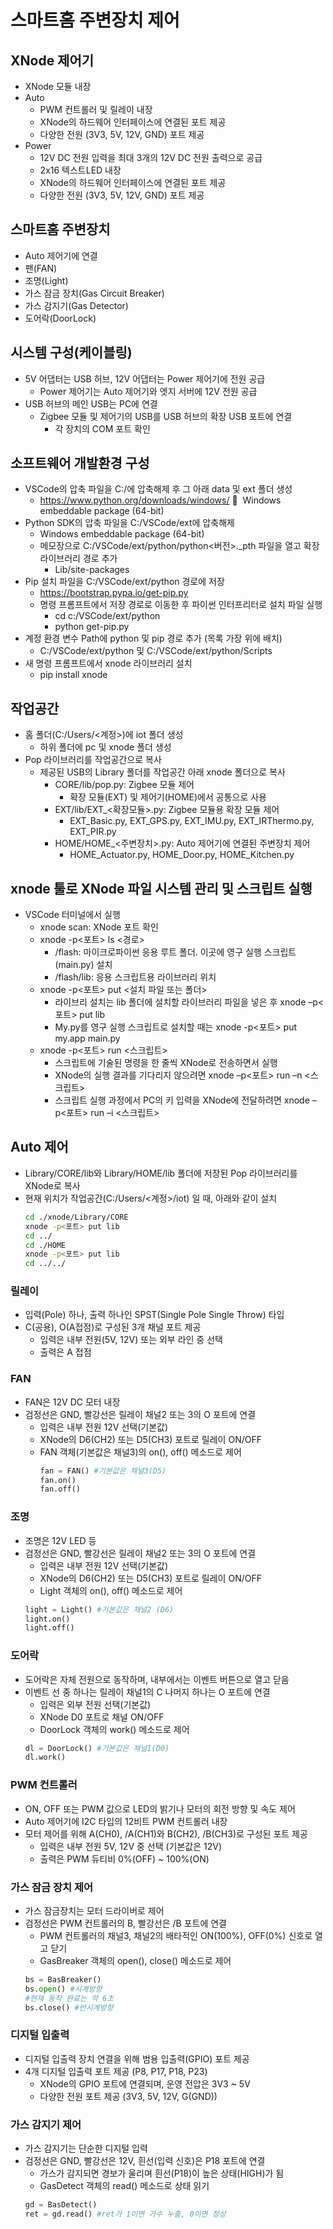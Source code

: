 # 스마트홈 주변장치 제어

## XNode 제어기
- XNode 모듈 내장
- Auto
  - PWM 컨트롤러 및 릴레이 내장
  - XNode의 하드웨어 인터페이스에 연결된 포트 제공
  - 다양한 전원 (3V3, 5V, 12V, GND) 포트 제공
- Power
  - 12V DC 전원 입력을 최대 3개의 12V DC 전원 출력으로 공급
  - 2x16 텍스트LED 내장
  - XNode의 하드웨어 인터페이스에 연결된 포트 제공
  - 다양한 전원 (3V3, 5V, 12V, GND) 포트 제공

## 스마트홈 주변장치
- Auto 제어기에 연결
- 팬(FAN)
- 조명(Light) 
- 가스 잠금 장치(Gas Circuit Breaker)
- 가스 감지기(Gas Detector)
- 도어락(DoorLock)

## 시스템 구성(케이블링)
- 5V 어댑터는 USB 허브, 12V 어댑터는 Power 제어기에 전원 공급
  - Power 제어기는 Auto 제어기와 엣지 서버에 12V 전원 공급
- USB 허브의 메인 USB는 PC에 연결
  - Zigbee 모듈 및 제어기의 USB를 USB 허브의 확장 USB 포트에 연결
    - 각 장치의 COM 포트 확인

##  소프트웨어 개발환경 구성
- VSCode의 압축 파일을 C:/에 압축해제 후 그 아래 data 및 ext 폴더 생성
  - https://www.python.org/downloads/windows/   Windows embeddable package (64-bit)
- Python SDK의 압축 파일을 C:/VSCode/ext에 압축해제
  - Windows embeddable package (64-bit)
  - 메모장으로 C:/VSCode/ext/python/python<버전>._pth 파일을 열고 확장 라이브러리 경로 추가
    - Lib/site-packages
- Pip 설치 파일을 C:/VSCode/ext/python 경로에 저장
  - https://bootstrap.pypa.io/get-pip.py
  - 명령 프롬프트에서 저장 경로로 이동한 후 파이썬 인터프리터로 설치 파일 실행
    - cd c:/VSCode/ext/python
    - python get-pip.py
- 계정 환경 변수 Path에 python 및 pip 경로 추가 (목록 가장 위에 배치)
  - C:/VSCode/ext/python 및 C:/VSCode/ext/python/Scripts
- 새 명령 프롬프트에서 xnode 라이브러리 설치
  - pip install xnode

## 작업공간
- 홈 폴더(C:/Users/<계정>)에 iot 폴더 생성
  - 하위 폴더에 pc 및 xnode 폴더 생성
- Pop 라이브러리를 작업공간으로 복사
  - 제공된 USB의 Library 폴더를 작업공간 아래 xnode 폴더으로 복사
    - CORE/lib/pop.py: Zigbee 모듈 제어
      - 확장 모듈(EXT) 및 제어기(HOME)에서 공통으로 사용
    - EXT/lib/EXT_<확장모듈>.py: Zigbee 모듈용 확장 모듈 제어
      - EXT_Basic.py, EXT_GPS.py, EXT_IMU.py, EXT_IRThermo.py, EXT_PIR.py
    - HOME/HOME_<주변장치>.py: Auto 제어기에 연결된 주변장치 제어
      - HOME_Actuator.py, HOME_Door.py, HOME_Kitchen.py

## xnode 툴로 XNode 파일 시스템 관리 및 스크립트 실행
- VSCode 터미널에서 실행
  - xnode scan: XNode 포트 확인
  - xnode -p<포트> ls <경로>
    - /flash: 마이크로파이썬 응용 루트 폴더. 이곳에 영구 실행 스크립트(main.py) 설치
    - /flash/lib: 응용 스크립트용 라이브러리 위치
  - xnode -p<포트> put <설치 파일 또는 폴더>
    - 라이브리 설치는 lib 폴더에 설치할 라이브러리 파일을 넣은 후 xnode –p<포트> put lib
    - My.py를 영구 실행 스크립트로 설치할 때는 xnode -p<포트> put my.app main.py
  - xnode -p<포트> run <스크립트>
    - 스크립트에 기술된 명령을 한 줄씩 XNode로 전송하면서 실행
    - XNode의 실행 결과를 기다리지 않으려면 xnode –p<포트> run –n <스크립트>
    - 스크립트 실행 과정에서 PC의 키 입력을 XNode에 전달하려면 xnode –p<포트> run –i <스크립트>

## Auto 제어
- Library/CORE/lib와 Library/HOME/lib 폴더에 저장된 Pop 라이브러리를 XNode로 복사
- 현재 위치가 작업공간(C:/Users/<계정>/iot) 일 때, 아래와 같이 설치
  ```sh
  cd ./xnode/Library/CORE
  xnode -p<포트> put lib
  cd ../
  cd ./HOME
  xnode -p<포트> put lib
  cd ../../
  ```

### 릴레이
- 입력(Pole) 하나, 출력 하나인 SPST(Single Pole Single Throw) 타입
- C(공용), O(A접점)로 구성된 3개 채널 포트 제공
  - 입력은 내부 전원(5V, 12V) 또는 외부 라인 중 선택
  - 출력은 A 접점

### FAN
- FAN은 12V DC 모터 내장
- 검정선은 GND, 빨강선은 릴레이 채널2 또는 3의 O 포트에 연결
  - 입력은 내부 전원 12V 선택(기본값)
  - XNode의 D6(CH2) 또는 D5(CH3) 포트로 릴레이 ON/OFF
  - FAN 객체(기본값은 채널3)의 on(), off() 메소드로 제어
    ```python
    fan = FAN() #기본값은 채널3(D5)
    fan.on()
    fan.off()
    ```

### 조명
- 조명은 12V LED 등
- 검정선은 GND, 빨강선은 릴레이 채널2 또는 3의 O 포트에 연결
  - 입력은 내부 전원 12V 선택(기본값)
  - XNode의 D6(CH2) 또는 D5(CH3) 포트로 릴레이 ON/OFF
  - Light 객체의 on(), off() 메소드로 제어
  ```python
  light = Light() #기본값은 채널2 (D6)
  light.on()
  light.off()
  ```

### 도어락
- 도어락은 자체 전원으로 동작하며, 내부에서는 이벤트 버튼으로 열고 닫음
- 이벤트 선 중 하나는 릴레이 채널1의 C 나머지 하나는 O 포트에 연결
  - 입력은 외부 전원 선택(기본값)
  - XNode D0 포트로 채널 ON/OFF
  - DoorLock 객체의 work() 메소드로 제어
  ```python
  dl = DoorLock() #기본값은 채널1(D0)
  dl.work()
  ```

### PWM 컨트롤러
- ON, OFF 또는 PWM 값으로 LED의 밝기나 모터의 회전 방향 및 속도 제어
- Auto 제어기에 I2C 타입의 12비트 PWM 컨트롤러 내장
- 모터 제어를 위해 A(CH0), /A(CH1)와 B(CH2), /B(CH3)로 구성된 포트 제공
  - 입력은 내부 전원 5V, 12V 중 선택 (기본값은 12V)
  - 출력은 PWM 듀티비 0%(OFF) ~ 100%(ON)

### 가스 잠금 장치 제어
- 가스 잠금장치는 모터 드라이버로 제어
- 검정선은 PWM 컨트롤러의 B, 빨강선은 /B 포트에 연결
  - PWM 컨트롤러의 채널3, 채널2의 배타적인 ON(100%), OFF(0%) 신호로 열고 닫기
  - GasBreaker 객체의 open(), close() 메소드로 제어
  ```python
  bs = BasBreaker()
  bs.open() #시계방향  
  #현재 동작 완료는 약 6초
  bs.close() #반시계방향
  ```

### 디지털 입출력
- 디지털 입출력 장치 연결을 위해 범용 입출력(GPIO) 포트 제공
- 4개 디지털 입출력 포트 제공 (P8, P17, P18, P23)
  - XNode의 GPIO 포트에 연결되며, 운영 전압은 3V3 ~ 5V
  - 다양한 전원 포트 제공 (3V3, 5V, 12V, G(GND))

### 가스 감지기 제어
- 가스 감지기는 단순한 디지털 입력
- 검정선은 GND, 빨강선은 12V, 흰선(입력 신호)은 P18 포트에 연결
  - 가스가 감지되면 경보가 울리며 흰선(P18)이 높은 상태(HIGH)가 됨
  - GasDetect 객체의 read() 메소드로 상태 읽기
  ```python
  gd = BasDetect()
  ret = gd.read() #ret가 1이면 가수 누출, 0이면 정상
  ```
